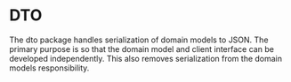 # DTO

The dto package handles serialization of domain models to JSON. The primary purpose is so that the domain model and client interface can be developed independently. This also removes serialization from the domain models responsibility.

